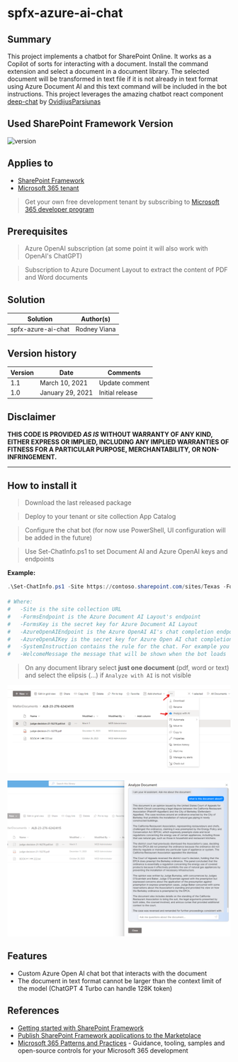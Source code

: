 # spfx-azure-ai-chat

## Summary

This project implements a chatbot for SharePoint Online. It works as a Copilot of sorts for interacting with a document. Install the command extension and select a document in a document library. The selected document will be transformed in text file if it is not already in text format using Azure Document AI and this text command will be included in the bot instructions.
This project leverages the amazing chatbot react component [deep-chat](https://github.com/OvidijusParsiunas/deep-chat) by [OvidijusParsiunas](https://github.com/OvidijusParsiunas)


## Used SharePoint Framework Version

![version](https://img.shields.io/badge/version-1.18.2-green.svg)

## Applies to

- [SharePoint Framework](https://aka.ms/spfx)
- [Microsoft 365 tenant](https://docs.microsoft.com/en-us/sharepoint/dev/spfx/set-up-your-developer-tenant)

> Get your own free development tenant by subscribing to [Microsoft 365 developer program](http://aka.ms/o365devprogram)

## Prerequisites

> Azure OpenAI subscription (at some point it will also work with OpenAI's ChatGPT)

> Subscription to Azure Document Layout to extract the content of PDF and Word documents

## Solution

| Solution    | Author(s)                                               |
| ----------- | ------------------------------------------------------- |
| spfx-azure-ai-chat | Rodney Viana |

## Version history

| Version | Date             | Comments        |
| ------- | ---------------- | --------------- |
| 1.1     | March 10, 2021   | Update comment  |
| 1.0     | January 29, 2021 | Initial release |

## Disclaimer

**THIS CODE IS PROVIDED _AS IS_ WITHOUT WARRANTY OF ANY KIND, EITHER EXPRESS OR IMPLIED, INCLUDING ANY IMPLIED WARRANTIES OF FITNESS FOR A PARTICULAR PURPOSE, MERCHANTABILITY, OR NON-INFRINGEMENT.**

---

## How to install it


> Download the last released package

> Deploy to your tenant or site collection App Catalog

> Configure the chat bot (for now use PowerShell, UI configuration will be added in the future)

> Use Set-ChatInfo.ps1 to set Document AI and Azure OpenAI keys and endpoints

**Example:**
```powershell
.\Set-ChatInfo.ps1 -Site https://contoso.sharepoint.com/sites/Texas -FormsEndpoint https://contoso-doc-intel.cognitiveservices.azure.com/ -FormsKey "123456a90cdd4359b872ca794a0c1170" -AzureOpenAIEndpoint https://contoso-deployment.openai.azure.com/openai/deployments/gpt4-turbo/chat/completions?api-version=2023-07-01-preview -AzureOpenAIKey "1234563e59c4f1e8b5d958db6838bc0" -SystemInstructions "You are a legal scholar and you will respond questions about this legal document: `n@text" -WelcomeMessage "I am your AI assistant. Ask me about the document"

# Where:
#   -Site is the site collection URL
#   -FormsEndpoint is the Azure Document AI Layout's endpoint
#   -FormsKey is the secret key for Azure Document AI Layout
#   -AzureOpenAIEndpoint is the Azure OpenAI AI's chat completion endpoint
#   -AzureOpenAIKey is the secret key for Azure Open AI chat completion deployment
#   -SystemInstruction contains the rule for the chat. For example you can limit the scope of responses and the type of expert the AI is
#   -WelcomeMessage the message that will be shown when the bot loads
```

> On any document library select **just one document** (pdf, word or text) and select the elipsis (...) if ```Analyze with AI``` is not visible


![Alt text](image.png)

![Alt text](image-1.png)
## Features

- Custom Azure Open AI chat bot that interacts with the document
- The document in text format cannot be larger than the context limit of the model (ChatGPT 4 Turbo can handle 128K token)


## References

- [Getting started with SharePoint Framework](https://docs.microsoft.com/en-us/sharepoint/dev/spfx/set-up-your-developer-tenant)
- [Publish SharePoint Framework applications to the Marketplace](https://docs.microsoft.com/en-us/sharepoint/dev/spfx/publish-to-marketplace-overview)
- [Microsoft 365 Patterns and Practices](https://aka.ms/m365pnp) - Guidance, tooling, samples and open-source controls for your Microsoft 365 development
